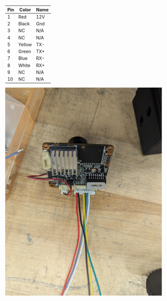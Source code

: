 
| Pin | Color  | Name |
| --- | ------ | ---- |
| 1   | Red    | 12V  |
| 2   | Black  | Gnd  |
| 3   | NC     | N/A  |
| 4   | NC     | N/A  |
| 5   | Yellow | TX-  |
| 6   | Green  | TX+  |
| 7   | Blue   | RX-  |
| 8   | White  | RX+  |
| 9   | NC     | N/A  |
| 10  | NC     | N/A  |
![IM50L35_wiring](../../../attachements/IM50L35_wiring.jpg)